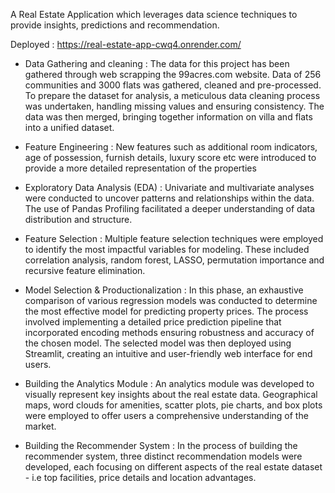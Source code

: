A Real Estate Application which leverages data science techniques to provide insights, predictions and recommendation.

Deployed : https://real-estate-app-cwq4.onrender.com/

- Data Gathering and cleaning :
The data for this project has been gathered through web scrapping the 99acres.com website. Data of 256 communities and 3000 flats was gathered, cleaned and pre-processed. To prepare the dataset for analysis, a meticulous data cleaning process was undertaken, handling missing values and ensuring consistency. The data was then merged, bringing together information on villa and flats into a unified dataset.

- Feature Engineering :
New features such as additional room indicators, age of possession, furnish details, luxury score etc were introduced to provide a more detailed representation of the properties

- Exploratory Data Analysis (EDA) :
Univariate and multivariate analyses were conducted to uncover patterns and relationships within the data. The use of Pandas Profiling facilitated a deeper understanding of data distribution and structure.

- Feature Selection :
Multiple feature selection techniques were employed to identify the most impactful variables for modeling. These included correlation analysis, random forest, LASSO, permutation importance and recursive feature elimination.

- Model Selection & Productionalization :
In this phase, an exhaustive comparison of various regression models was conducted to determine the most effective model for predicting property prices. The process involved implementing a detailed price prediction pipeline that incorporated encoding methods ensuring robustness and accuracy of the chosen model. The selected model was then deployed using Streamlit, creating an intuitive and user-friendly web interface for end users.

- Building the Analytics Module :
An analytics module was developed to visually represent key insights about the real estate data. Geographical maps, word clouds for amenities, scatter plots, pie charts, and box plots were employed to offer users a comprehensive understanding of the market. 

- Building the Recommender System :
In the process of building the recommender system, three distinct recommendation models were developed, each focusing on different aspects of the real estate dataset - i.e top facilities, price details and location advantages.
